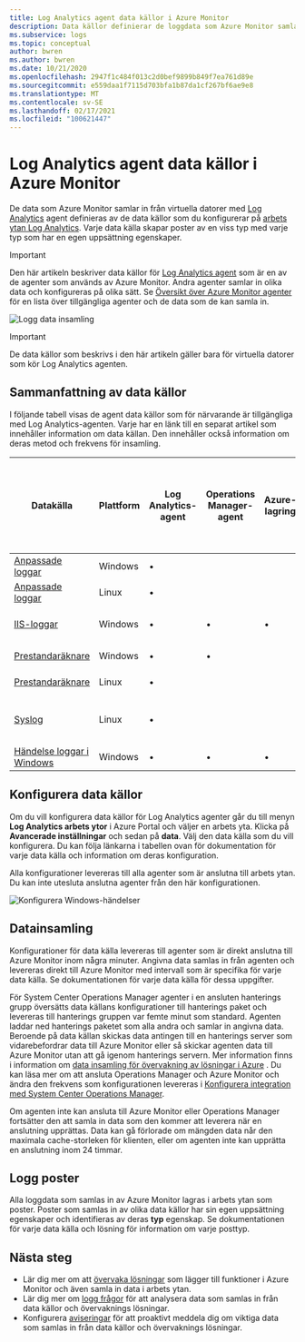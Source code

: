 ```yaml
---
title: Log Analytics agent data källor i Azure Monitor
description: Data källor definierar de loggdata som Azure Monitor samlar in från agenter och andra anslutna källor.  I den här artikeln beskrivs hur Azure Monitor använder data källor, förklarar hur du konfigurerar dem och ger en översikt över de olika data källor som är tillgängliga.
ms.subservice: logs
ms.topic: conceptual
author: bwren
ms.author: bwren
ms.date: 10/21/2020
ms.openlocfilehash: 2947f1c484f013c2d0bef9899b849f7ea761d89e
ms.sourcegitcommit: e559daa1f7115d703bfa1b87da1cf267bf6ae9e8
ms.translationtype: MT
ms.contentlocale: sv-SE
ms.lasthandoff: 02/17/2021
ms.locfileid: "100621447"
---
```

# <a name="log-analytics-agent-data-sources-in-azure-monitor"></a>Log Analytics agent data källor i Azure Monitor
De data som Azure Monitor samlar in från virtuella datorer med [Log Analytics](../platform/log-analytics-agent.md) agent definieras av de data källor som du konfigurerar på [arbets ytan Log Analytics](../platform/data-platform-logs.md).   Varje data källa skapar poster av en viss typ med varje typ som har en egen uppsättning egenskaper.

> [!IMPORTANT]
> Den här artikeln beskriver data källor för [Log Analytics agent](../platform/log-analytics-agent.md) som är en av de agenter som används av Azure Monitor. Andra agenter samlar in olika data och konfigureras på olika sätt. Se [Översikt över Azure Monitor agenter](agents-overview.md) för en lista över tillgängliga agenter och de data som de kan samla in.

![Logg data insamling](media/agent-data-sources/overview.png)

> [!IMPORTANT]
> De data källor som beskrivs i den här artikeln gäller bara för virtuella datorer som kör Log Analytics agenten. 

## <a name="summary-of-data-sources"></a>Sammanfattning av data källor
I följande tabell visas de agent data källor som för närvarande är tillgängliga med Log Analytics-agenten.  Varje har en länk till en separat artikel som innehåller information om data källan.   Den innehåller också information om deras metod och frekvens för insamling. 


| Datakälla | Plattform | Log Analytics-agent | Operations Manager-agent | Azure-lagring | Operations Manager krävs. | Operations Manager agent data som skickas via hanterings gruppen | Insamlingsfrekvens |
| --- | --- | --- | --- | --- | --- | --- | --- |
| [Anpassade loggar](data-sources-custom-logs.md) | Windows |&#8226; |  | |  |  | vid ankomsten |
| [Anpassade loggar](data-sources-custom-logs.md) | Linux   |&#8226; |  | |  |  | vid ankomsten |
| [IIS-loggar](data-sources-iis-logs.md) | Windows |&#8226; |&#8226; |&#8226; |  |  |beror på inställningen för förnyelse av loggfil |
| [Prestandaräknare](data-sources-performance-counters.md) | Windows |&#8226; |&#8226; |  |  |  |som schemalagt, minst 10 sekunder |
| [Prestandaräknare](data-sources-performance-counters.md) | Linux |&#8226; |  |  |  |  |som schemalagt, minst 10 sekunder |
| [Syslog](data-sources-syslog.md) | Linux |&#8226; |  |  |  |  |från Azure Storage: 10 minuter; från agent: vid ankomsten |
| [Händelse loggar i Windows](data-sources-windows-events.md) |Windows |&#8226; |&#8226; |&#8226; |  |&#8226; | vid ankomsten |


## <a name="configuring-data-sources"></a>Konfigurera data källor
Om du vill konfigurera data källor för Log Analytics agenter går du till menyn **Log Analytics arbets ytor** i Azure Portal och väljer en arbets yta. Klicka på **Avancerade inställningar** och sedan på **data**. Välj den data källa som du vill konfigurera. Du kan följa länkarna i tabellen ovan för dokumentation för varje data källa och information om deras konfiguration.

Alla konfigurationer levereras till alla agenter som är anslutna till arbets ytan.  Du kan inte utesluta anslutna agenter från den här konfigurationen.

![Konfigurera Windows-händelser](media/agent-data-sources/configure-events.png)



## <a name="data-collection"></a>Datainsamling
Konfigurationer för data källa levereras till agenter som är direkt anslutna till Azure Monitor inom några minuter.  Angivna data samlas in från agenten och levereras direkt till Azure Monitor med intervall som är specifika för varje data källa.  Se dokumentationen för varje data källa för dessa uppgifter.

För System Center Operations Manager agenter i en ansluten hanterings grupp översätts data källans konfigurationer till hanterings paket och levereras till hanterings gruppen var femte minut som standard.  Agenten laddar ned hanterings paketet som alla andra och samlar in angivna data. Beroende på data källan skickas data antingen till en hanterings server som vidarebefordrar data till Azure Monitor eller så skickar agenten data till Azure Monitor utan att gå igenom hanterings servern. Mer information finns i information om [data insamling för övervakning av lösningar i Azure](../monitor-reference.md) .  Du kan läsa mer om att ansluta Operations Manager och Azure Monitor och ändra den frekvens som konfigurationen levereras i [Konfigurera integration med System Center Operations Manager](../platform/om-agents.md).

Om agenten inte kan ansluta till Azure Monitor eller Operations Manager fortsätter den att samla in data som den kommer att leverera när en anslutning upprättas.  Data kan gå förlorade om mängden data når den maximala cache-storleken för klienten, eller om agenten inte kan upprätta en anslutning inom 24 timmar.

## <a name="log-records"></a>Logg poster
Alla loggdata som samlas in av Azure Monitor lagras i arbets ytan som poster.  Poster som samlas in av olika data källor har sin egen uppsättning egenskaper och identifieras av deras **typ** egenskap.  Se dokumentationen för varje data källa och lösning för information om varje posttyp.

## <a name="next-steps"></a>Nästa steg
* Lär dig mer om att [övervaka lösningar](../insights/solutions.md) som lägger till funktioner i Azure Monitor och även samla in data i arbets ytan.
* Lär dig mer om [logg frågor](../log-query/log-query-overview.md) för att analysera data som samlas in från data källor och övervaknings lösningar.  
* Konfigurera [aviseringar](../platform/alerts-overview.md) för att proaktivt meddela dig om viktiga data som samlas in från data källor och övervaknings lösningar.
